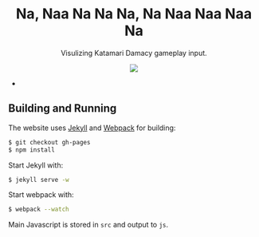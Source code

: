 <div align="center">
    <h1 align="center">Na, Naa Na Na Na, Na Naa Naa Naa Na</h1>
    <p>Visulizing Katamari Damacy gameplay input.</p>
    <img src="https://raw.githubusercontent.com/mattbierner/na_naa-na-na-na_na-naa-naa-naa-na/gh-pages/documentation/images/main.png" />
</div>


* 

## Building and Running
The website uses [Jekyll](http://jekyllrb.com/) and [Webpack](http://webpack.github.io/) for building:

```bash
$ git checkout gh-pages
$ npm install
```

Start Jekyll with:

```bash
$ jekyll serve -w
```

Start webpack with:

```bash
$ webpack --watch
```

Main Javascript is stored in `src` and output to `js`.